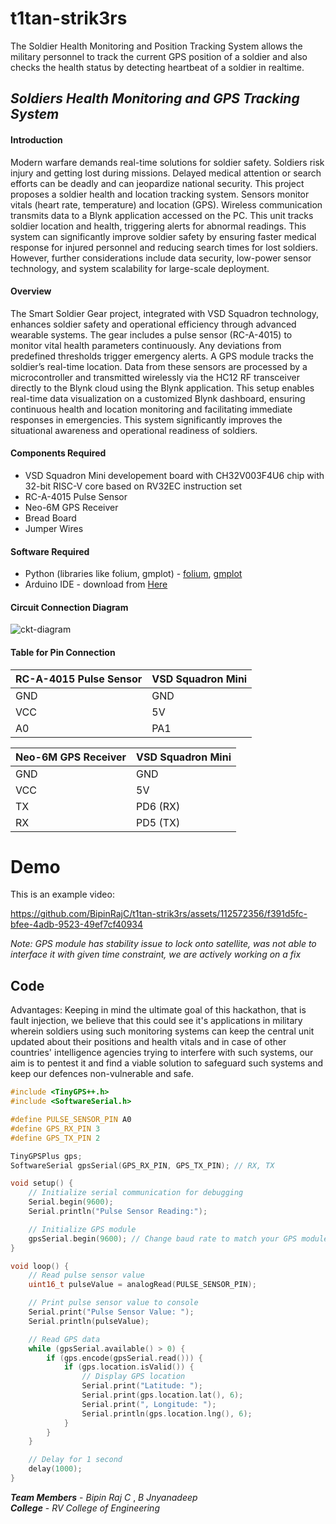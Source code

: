 # t1tan-strik3rs
The Soldier Health Monitoring and Position Tracking System allows the military personnel to track the current GPS position of a soldier and also checks the health status by detecting heartbeat of a soldier in realtime.


## **_Soldiers Health Monitoring and GPS Tracking System_**

#### **Introduction**

Modern warfare demands real-time solutions for soldier safety. Soldiers risk injury and getting lost during missions. Delayed medical attention or search efforts can be deadly and can jeopardize national security. This project proposes a soldier health and location tracking system. Sensors monitor vitals (heart rate, temperature) and location (GPS). Wireless communication transmits data to a Blynk application accessed on the PC. This unit tracks soldier location and health, triggering alerts for abnormal readings. This system can significantly improve soldier safety by ensuring faster medical response for injured personnel and reducing search times for lost soldiers. However, further considerations include data security, low-power sensor technology, and system scalability for large-scale deployment.

#### **Overview**

The Smart Soldier Gear project, integrated with VSD Squadron technology, enhances soldier safety and operational efficiency through advanced wearable systems. The gear includes a pulse sensor (RC-A-4015) to monitor vital health parameters continuously. Any deviations from predefined thresholds trigger emergency alerts. A GPS module tracks the soldier’s real-time location. Data from these sensors are processed by a microcontroller and transmitted wirelessly via the HC12 RF transceiver directly to the Blynk cloud using the Blynk application. This setup enables real-time data visualization on a customized Blynk dashboard, ensuring continuous health and location monitoring and facilitating immediate responses in emergencies. This system significantly improves the situational awareness and operational readiness of soldiers.

#### **Components Required**

- VSD Squadron Mini developement board with CH32V003F4U6 chip with 32-bit RISC-V core based on RV32EC instruction set
- RC-A-4015 Pulse Sensor
- Neo-6M GPS Receiver
- Bread Board
- Jumper Wires

#### **Software Required**

- Python (libraries like folium, gmplot) - [folium](https://pypi.org/project/folium/), [gmplot](https://pypi.org/project/gmplot/) 
- Arduino IDE - download from [Here](https://www.arduino.cc/en/software)


#### **Circuit Connection Diagram**

![ckt-diagram](https://github.com/BipinRajC/t1tan-strik3rs/assets/112572356/b6ac5f6f-426d-4c1e-9256-e7cd57292ebc)


#### **Table for Pin Connection**

| RC-A-4015 Pulse Sensor | VSD Squadron Mini |
| ---------------------- | ----------------- |
| GND                    | GND               |
| VCC                    | 5V                |
| A0                     | PA1               |

| Neo-6M GPS Receiver | VSD Squadron Mini |
| ------------------- | ----------------- |
| GND                 | GND               |
| VCC                 | 5V                |
| TX                  | PD6 (RX)          |
| RX                  | PD5 (TX)          |

# Demo

This is an example video:

https://github.com/BipinRajC/t1tan-strik3rs/assets/112572356/f391d5fc-bfee-4adb-9523-49ef7cf40934

_Note: GPS module has stability issue to lock onto satellite, was not able to interface it with given time constraint, we are actively working on a fix_ <br>
## Code

Advantages: Keeping in mind the ultimate goal of this hackathon, that is fault injection, we believe that this could see it's applications in military wherein soldiers using such monitoring systems can keep the central unit updated about their positions and health vitals and in case of other countries' intelligence agencies trying to interfere with such systems, our aim is to pentest it and find a viable solution to safeguard such systems and keep our defences non-vulnerable and safe.

```cpp
#include <TinyGPS++.h>
#include <SoftwareSerial.h>

#define PULSE_SENSOR_PIN A0
#define GPS_RX_PIN 3
#define GPS_TX_PIN 2

TinyGPSPlus gps;
SoftwareSerial gpsSerial(GPS_RX_PIN, GPS_TX_PIN); // RX, TX

void setup() {
    // Initialize serial communication for debugging
    Serial.begin(9600);
    Serial.println("Pulse Sensor Reading:");

    // Initialize GPS module
    gpsSerial.begin(9600); // Change baud rate to match your GPS module
}

void loop() {
    // Read pulse sensor value
    uint16_t pulseValue = analogRead(PULSE_SENSOR_PIN);

    // Print pulse sensor value to console
    Serial.print("Pulse Sensor Value: ");
    Serial.println(pulseValue);

    // Read GPS data
    while (gpsSerial.available() > 0) {
        if (gps.encode(gpsSerial.read())) {
            if (gps.location.isValid()) {
                // Display GPS location
                Serial.print("Latitude: ");
                Serial.print(gps.location.lat(), 6);
                Serial.print(", Longitude: ");
                Serial.println(gps.location.lng(), 6);
            }
        }
    }

    // Delay for 1 second
    delay(1000);
}
```

**_Team Members_** - _Bipin Raj C_ , _B Jnyanadeep_ <br>
**_College_** - _RV College of Engineering_ 




